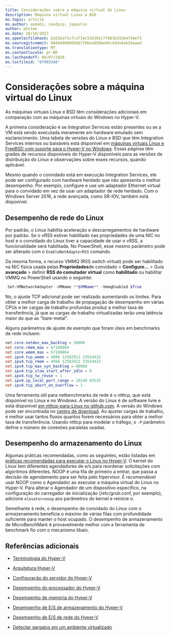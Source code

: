 ```yaml
---
title: Considerações sobre a máquina virtual do Linux
description: Máquina virtual Linux e BSD
ms.topic: article
ms.author: asmahi; sandysp; jopoulso
author: phstee
ms.date: 10/16/2017
ms.openlocfilehash: b1616af3cfc1f14c534392c7f083b333b4744ef3
ms.sourcegitcommit: 68444968565667f86ee0586ed4c43da4ab24aaed
ms.translationtype: MT
ms.contentlocale: pt-BR
ms.lasthandoff: 08/07/2020
ms.locfileid: "87993348"
---
```

# <a name="linux-virtual-machine-considerations"></a>Considerações sobre a máquina virtual do Linux

As máquinas virtuais Linux e BSD têm considerações adicionais em comparação com as máquinas virtuais do Windows no Hyper-V.

A primeira consideração é se Integration Services estão presentes ou se a VM está sendo executada meramente em hardware emulado sem esclarecimento. Uma tabela de versões do Linux e BSD que têm Integration Services internos ou baixáveis está disponível em [máquinas virtuais Linux e FreeBSD com suporte para o Hyper-V no Windows](../../../../virtualization/hyper-v/supported-linux-and-freebsd-virtual-machines-for-hyper-v-on-windows.md). Essas páginas têm grades de recursos disponíveis do Hyper-V disponíveis para as versões de distribuição do Linux e observações sobre esses recursos, quando aplicável.

Mesmo quando o convidado está em execução Integration Services, ele pode ser configurado com hardware herdado que não apresenta o melhor desempenho. Por exemplo, configure e use um adaptador Ethernet virtual para o convidado em vez de usar um adaptador de rede herdado. Com o Windows Server 2016, a rede avançada, como SR-IOV, também está disponível.

## <a name="linux-network-performance"></a>Desempenho de rede do Linux

Por padrão, o Linux habilita aceleração e descarregamentos de hardware por padrão. Se o vRSS estiver habilitado nas propriedades de uma NIC no host e o convidado do Linux tiver a capacidade de usar o vRSS, a funcionalidade será habilitada. No PowerShell, esse mesmo parâmetro pode ser alterado com o `EnableNetAdapterRSS` comando.

Da mesma forma, o recurso VMMQ (RSS switch virtual) pode ser habilitado na NIC física usada pelas **Propriedades**de convidado  >  **Configure...**  >  Guia **avançado** > definir **RSS do comutador virtual** como **habilitado** ou habilitar VMMQ no PowerShell usando o seguinte:

```PowerShell
 Set-VMNetworkAdapter -VMName **$VMName** -VmmqEnabled $True
 ```

No, o ajuste TCP adicional pode ser realizado aumentando os limites. Para obter a melhor carga de trabalho de propagação de desempenho em várias CPUs e ter cargas de trabalho profundas produz a melhor taxa de transferência, já que as cargas de trabalho virtualizadas terão uma latência maior do que as "bare-metal".

Alguns parâmetros de ajuste de exemplo que foram úteis em benchmarks de rede incluem:

```PowerShell
net.core.netdev_max_backlog = 30000
net.core.rmem_max = 67108864
net.core.wmem_max = 67108864
net.ipv4.tcp_wmem = 4096 12582912 33554432
net.ipv4.tcp_rmem = 4096 12582912 33554432
net.ipv4.tcp_max_syn_backlog = 80960
net.ipv4.tcp_slow_start_after_idle = 0
net.ipv4.tcp_tw_reuse = 1
net.ipv4.ip_local_port_range = 10240 65535
net.ipv4.tcp_abort_on_overflow = 1
```

Uma ferramenta útil para netbenchmarks de rede é o ntttcp, que está disponível no Linux e no Windows. A versão do Linux é de software livre e está disponível [em ntttcp-para-Linux no github.com](https://github.com/Microsoft/ntttcp-for-linux). A versão do Windows pode ser encontrada no [centro de download](https://gallery.technet.microsoft.com/NTttcp-Version-528-Now-f8b12769). Ao ajustar cargas de trabalho, é melhor usar tantos fluxos quantos forem necessários para obter a melhor taxa de transferência. Usando ntttcp para modelar o tráfego, o `-P` parâmetro define o número de conexões paralelas usadas.

## <a name="linux-storage-performance"></a>Desempenho do armazenamento do Linux

Algumas práticas recomendadas, como as seguintes, estão listadas em [práticas recomendadas para executar o Linux no Hyper-V](../../../../virtualization/hyper-v/best-practices-for-running-linux-on-hyper-v.md). O kernel do Linux tem diferentes agendadores de e/s para reordenar solicitações com algoritmos diferentes. NOOP é uma fila de primeiro a entrar, que passa a decisão de agendamento para ser feita pelo hipervisor. É recomendável usar NOOP como o Agendador ao executar a máquina virtual do Linux no Hyper-V. Para alterar o Agendador de um dispositivo específico, na configuração do carregador de inicialização (/etc/grub.conf, por exemplo), adicione `elevator=noop` aos parâmetros do kernel e reinicie o.

Semelhante à rede, o desempenho de convidado do Linux com o armazenamento beneficia o máximo de várias filas com profundidade suficiente para manter o host ocupado. O desempenho de armazenamento de MicroBenchMark é provavelmente melhor com a ferramenta de benchmark fio com o mecanismo libaio.

## <a name="additional-references"></a>Referências adicionais

-   [Terminologia do Hyper-V](terminology.md)

-   [Arquitetura Hyper-V](architecture.md)

-   [Configuração do servidor do Hyper-V](configuration.md)

-   [Desempenho do processador do Hyper-V](processor-performance.md)

-   [Desempenho de memória do Hyper-V](memory-performance.md)

-   [Desempenho de E/S de armazenamento do Hyper-V](storage-io-performance.md)

-   [Desempenho de E/S de rede do Hyper-V](network-io-performance.md)

-   [Detectar gargalos em um ambiente virtualizado](detecting-virtualized-environment-bottlenecks.md)